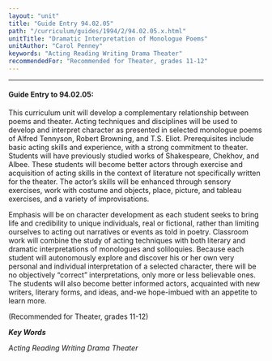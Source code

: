 ```yaml
---
layout: "unit"
title: "Guide Entry 94.02.05"
path: "/curriculum/guides/1994/2/94.02.05.x.html"
unitTitle: "Dramatic Interpretation of Monologue Poems"
unitAuthor: "Carol Penney"
keywords: "Acting Reading Writing Drama Theater"
recommendedFor: "Recommended for Theater, grades 11-12"
---
```

<body>
<hr/>
 <h4>
  Guide Entry to 94.02.05:
 </h4>
 This curriculum unit will develop a complementary relationship between poems and theater.  Acting techniques and disciplines will be used to develop and interpret character as presented in selected monologue poems of Alfred Tennyson, Robert Browning, and T.S. Eliot. Prerequisites include basic acting skills and experience, with a strong commitment to theater.  Students will have previously studied works of Shakespeare, Chekhov, and Albee.  These students will become better actors through exercise and acquisition of acting skills in the context of literature not specifically written for the theater.  The actor’s skills will be enhanced through sensory exercises, work with costume and objects, place, picture, and tableau exercises, and a variety of improvisations.
 <p>
  Emphasis will be on character development as each student seeks to bring life and credibility to unique individuals, real or fictional, rather than limiting ourselves to acting out narratives or events as told in poetry.  Classroom work will combine the study of acting techniques with both literary and dramatic interpretations of monologues and soliloquies.  Because each student will autonomously explore and discover his or her own very personal and individual interpretation of a selected character, there will be no objectively “correct” interpretations, only more or less believable ones.  The students will also become better informed actors, acquainted with new writers, literary forms, and ideas, and-we hope-imbued with an appetite to learn more.
 </p>
 <p>
  (Recommended for Theater, grades 11-12)
 </p>
<p>
  <b>
   <i>
    Key Words
   </i>
  </b>
  <br/>
 </p>
 <p>
  <i>
   Acting Reading Writing Drama Theater
  </i>
 </p>

</body>